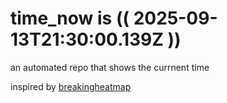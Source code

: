# time_now is (( 2025-09-13T21:30:00.139Z ))

an automated repo that shows the currnent time

inspired by [breakingheatmap](https://github.com/breakingheatmap/breakingheatmap)